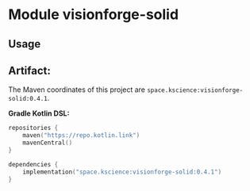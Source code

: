 # Module visionforge-solid



## Usage

## Artifact:

The Maven coordinates of this project are `space.kscience:visionforge-solid:0.4.1`.

**Gradle Kotlin DSL:**
```kotlin
repositories {
    maven("https://repo.kotlin.link")
    mavenCentral()
}

dependencies {
    implementation("space.kscience:visionforge-solid:0.4.1")
}
```
